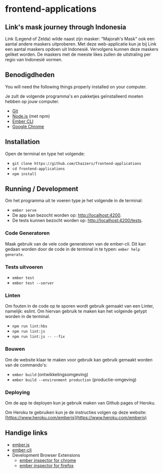 # frontend-applications

## Link's mask journey through Indonesia

Link (Legend of Zelda) wilde naast zijn masker: "Majorah's Mask" ook een aantal andere maskers uitproberen. Met deze web-applicatie kun je bij Link een aantal maskers opdoen uit Indonesië. Vervolgens kunnen deze maskers geliket worden. De maskers met de meeste likes zullen de uitstraling per regio van Indonesië vormen.

## Benodigdheden

You will need the following things properly installed on your computer.

Je zult de volgende programma's en pakketjes geïnstalleerd moeten hebben op jouw computer.

* [Git](https://git-scm.com/)
* [Node.js](https://nodejs.org/) (met npm)
* [Ember CLI](https://ember-cli.com/)
* [Google Chrome](https://google.com/chrome/)

## Installation

Open de terminal en type het volgende:

* `git clone https://github.com/Chazzers/frontend-applications`
* `cd frontend-applications`
* `npm install`

## Running / Development

Om het programma uit te voeren type je het volgende in de terminal:

* `ember serve`
* De app kan bezocht worden op: [http://localhost:4200](http://localhost:4200).
* De tests kunnen bezocht worden op: [http://localhost:4200/tests](http://localhost:4200/tests).

### Code Generatoren

Maak gebruik van de vele code generatoren van de ember-cli. Dit kan gedaan worden door de code in de terminal in te typen: `ember help generate`.

### Tests uitvoeren

* `ember test`
* `ember test --server`

### Linten

Om fouten in de code op te sporen wordt gebruik gemaakt van een Linter, namelijk: eslint. Om hiervan gebruik te maken kan het volgende getypt worden in de terminal.

* `npm run lint:hbs`
* `npm run lint:js`
* `npm run lint:js -- --fix`

### Bouwen

Om de website klaar te maken voor gebruik kan gebruik gemaakt worden van de commando's:

* `ember build` (ontwikkelingsomgeving)
* `ember build --environment production` (productie-omgeving)

### Deploying

Om de app te deployen kun je gebruik maken van Github pages of Heroku.

Om Heroku te gebruiken kun je de instructies volgen op deze website: [https://www.heroku.com/emberjs](https://www.heroku.com/emberjs)

## Handige links

* [ember.js](https://emberjs.com/)
* [ember-cli](https://ember-cli.com/)
* Development Browser Extensions
  * [ember inspector for chrome](https://chrome.google.com/webstore/detail/ember-inspector/bmdblncegkenkacieihfhpjfppoconhi)
  * [ember inspector for firefox](https://addons.mozilla.org/en-US/firefox/addon/ember-inspector/)
